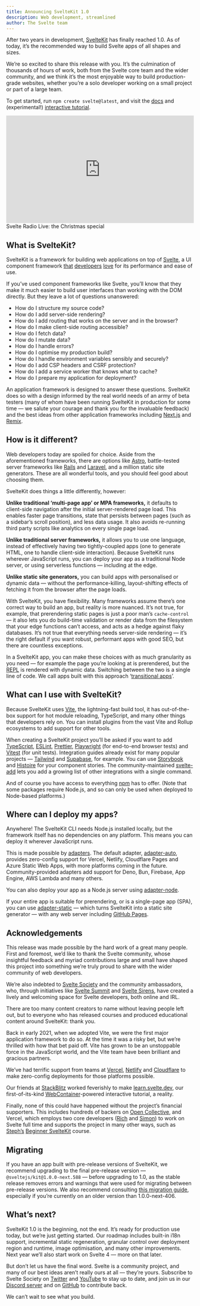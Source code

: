 ```yaml
---
title: Announcing SvelteKit 1.0
description: Web development, streamlined
author: The Svelte team
---
```


After two years in development, [SvelteKit](https://kit.svelte.dev) has finally reached 1.0. As of today, it’s the recommended way to build Svelte apps of all shapes and sizes.

We’re so excited to share this release with you. It’s the culmination of thousands of hours of work, both from the Svelte core team and the wider community, and we think it’s the most enjoyable way to build production-grade websites, whether you’re a solo developer working on a small project or part of a large team.

To get started, run `npm create svelte@latest`, and visit the [docs](https://kit.svelte.dev/docs) and (experimental!) [interactive tutorial](https://learn.svelte.dev).

<div class="max">
<figure style="max-width: 960px; margin: 0 auto">
<div style="height: 0; padding: 0 0 57.1% 0; position: relative; margin: 0 auto;">
	<iframe style="position: absolute; width: 100%; height: 100%; left: 0; top: 0; margin: 0;" src="https://www.youtube.com/embed/N4BRVkQVoMc" frameborder="0" allow="accelerometer; autoplay; encrypted-media; gyroscope; picture-in-picture" allowfullscreen></iframe>
</div>

<figcaption>Svelte Radio Live: the Christmas special</figcaption>
</figure>
</div>

## What is SvelteKit?

SvelteKit is a framework for building web applications on top of [Svelte](https://svelte.dev), a UI component framework [that](https://insights.stackoverflow.com/survey/2021#section-most-loved-dreaded-and-wanted-web-frameworks) [developers](https://2021.stateofjs.com/en-US/libraries/front-end-frameworks/) [love](https://twitter.com/Rich_Harris/status/1589675637195042817) for its performance and ease of use.

If you’ve used component frameworks like Svelte, you’ll know that they make it much easier to build user interfaces than working with the DOM directly. But they leave a lot of questions unanswered:

- How do I structure my source code?
- How do I add server-side rendering?
- How do I add routing that works on the server and in the browser?
- How do I make client-side routing accessible?
- How do I fetch data?
- How do I mutate data?
- How do I handle errors?
- How do I optimise my production build?
- How do I handle environment variables sensibly and securely?
- How do I add CSP headers and CSRF protection?
- How do I add a service worker that knows what to cache?
- How do I prepare my application for deployment?

An application framework is designed to answer these questions. SvelteKit does so with a design informed by the real world needs of an army of beta testers (many of whom have been running SvelteKit in production for some time — we salute your courage and thank you for the invaluable feedback) and the best ideas from other application frameworks including [Next.js](https://nextjs.org/) and [Remix](https://remix.run/).

## How is it different?

Web developers today are spoiled for choice. Aside from the aforementioned frameworks, there are options like [Astro](https://astro.build/), battle-tested server frameworks like [Rails](https://rubyonrails.org/) and [Laravel](https://laravel.com/), and a million static site generators. These are all wonderful tools, and you should feel good about choosing them.

SvelteKit does things a little differently, however:

**Unlike traditional ‘multi-page app’ or MPA frameworks,** it defaults to client-side navigation after the initial server-rendered page load. This enables faster page transitions, state that persists between pages (such as a sidebar’s scroll position), and less data usage. It also avoids re-running third party scripts like analytics on every single page load.

**Unlike traditional server frameworks,** it allows you to use one language, instead of effectively having two tightly-coupled apps (one to generate HTML, one to handle client-side interaction). Because SvelteKit runs wherever JavaScript runs, you can deploy your app as a traditional Node server, or using serverless functions — including at the edge.

**Unlike static site generators,** you can build apps with personalised or dynamic data — without the performance-killing, layout-shifting effects of fetching it from the browser after the page loads.

With SvelteKit, you have flexibility. Many frameworks assume there’s one correct way to build an app, but reality is more nuanced. It’s not true, for example, that prerendering static pages is just a poor man’s `cache-control` — it also lets you do build-time validation or render data from the filesystem that your edge functions can’t access, and acts as a hedge against flaky databases. It’s not true that everything needs server-side rendering — it’s the right default if you want robust, performant apps with good SEO, but there are countless exceptions.

In a SvelteKit app, you can make these choices with as much granularity as you need — for example the page you’re looking at is prerendered, but the [REPL](/repl) is rendered with dynamic data. Switching between the two is a single line of code. We call apps built with this approach ‘[transitional apps](https://www.youtube.com/watch?v=860d8usGC0o)’.

## What can I use with SvelteKit?

Because SvelteKit uses [Vite](https://vitejs.dev/), the lightning-fast build tool, it has out-of-the-box support for hot module reloading, TypeScript, and many other things that developers rely on. You can install plugins from the vast Vite and Rollup ecosystems to add support for other tools.

When creating a SvelteKit project you’ll be asked if you want to add [TypeScript](https://www.typescriptlang.org/), [ESLint](https://eslint.org/), [Prettier](https://prettier.io/), [Playwright](https://playwright.dev/) (for end-to-end browser tests) and [Vitest](https://vitest.dev/) (for unit tests). Integration guides already exist for many popular projects — [Tailwind](https://tailwindcss.com/docs/guides/sveltekit) and [Supabase](https://supabase.com/docs/guides/getting-started/tutorials/with-sveltekit), for example. You can use [Storybook](https://github.com/storybookjs/storybook/blob/next/code/frameworks/sveltekit/README.md) and [Histoire](https://histoire.dev/guide/svelte3/getting-started.html) for your component stories. The community-maintained [svelte-add](https://github.com/svelte-add/svelte-add) lets you add a growing list of other integrations with a single command.

And of course you have access to everything [npm](https://npmjs.com/) has to offer. (Note that some packages require Node.js, and so can only be used when deployed to Node-based platforms.)

## Where can I deploy my apps?

Anywhere! The SvelteKit CLI needs Node.js installed locally, but the framework itself has no dependencies on any platform. This means you can deploy it wherever JavaScript runs.

This is made possible by [adapters](https://kit.svelte.dev/docs/adapters). The default adapter, [adapter-auto](https://github.com/sveltejs/kit/tree/master/packages/adapter-auto), provides zero-config support for Vercel, Netlify, Cloudflare Pages and Azure Static Web Apps, with more platforms coming in the future. Community-provided adapters add support for Deno, Bun, Firebase, App Engine, AWS Lambda and many others.

You can also deploy your app as a Node.js server using [adapter-node](https://github.com/sveltejs/kit/tree/master/packages/adapter-node).

If your entire app is suitable for prerendering, or is a single-page app (SPA), you can use [adapter-static](https://github.com/sveltejs/kit/tree/master/packages/adapter-static) — which turns SvelteKit into a static site generator — with any web server including [GitHub Pages](https://pages.github.com/).

## Acknowledgements

This release was made possible by the hard work of a great many people. First and foremost, we’d like to thank the Svelte community, whose insightful feedback and myriad contributions large and small have shaped this project into something we’re truly proud to share with the wider community of web developers.

We’re also indebted to [Svelte Society](https://sveltesociety.dev/) and the community ambassadors, who, through initiatives like [Svelte Summit](https://www.sveltesummit.com/) and [Svelte Sirens](https://sveltesirens.dev/), have created a lively and welcoming space for Svelte developers, both online and IRL.

There are too many content creators to name without leaving people left out, but to everyone who has released courses and produced educational content around SvelteKit: thank you.

Back in early 2021, when we adopted Vite, we were the first major application framework to do so. At the time it was a risky bet, but we’re thrilled with how that bet paid off. Vite has grown to be an unstoppable force in the JavaScript world, and the Vite team have been brilliant and gracious partners.

We’ve had terrific support from teams at [Vercel](https://vercel.com), [Netlify](https://netlify.app/) and [Cloudflare](https://www.cloudflare.com/) to make zero-config deployments for those platforms possible.

Our friends at [StackBlitz](https://stackblitz.com/) worked feverishly to make [learn.svelte.dev](https://learn.svelte.dev), our first-of-its-kind [WebContainer](https://blog.stackblitz.com/posts/introducing-webcontainers/)-powered interactive tutorial, a reality.

Finally, none of this could have happened without the project’s financial supporters. This includes hundreds of backers on [Open Collective](https://opencollective.com/svelte), and Vercel, which employs two core developers ([Rich](https://twitter.com/Rich_Harris/) and [Simon](https://twitter.com/dummdidumm_/)) to work on Svelte full time and supports the project in many other ways, such as [Steph’s](https://twitter.com/steph_dietz_) [Beginner SvelteKit](https://vercel.com/docs/beginner-sveltekit) course.

## Migrating

If you have an app built with pre-release versions of SvelteKit, we recommend upgrading to the final pre-release version — `@sveltejs/kit@1.0.0-next.588` — before upgrading to 1.0, as the stable release removes errors and warnings that were used for migrating between pre-release versions. We also recommend consulting [this migration guide](https://github.com/sveltejs/kit/discussions/5774), especially if you’re currently on an older version than 1.0.0-next-406.

## What’s next?

SvelteKit 1.0 is the beginning, not the end. It’s ready for production use today, but we’re just getting started. Our roadmap includes built-in i18n support, incremental static regeneration, granular control over deployment region and runtime, image optimisation, and many other improvements. Next year we’ll also start work on Svelte 4 — more on that later.

But don’t let us have the final word. Svelte is a community project, and many of our best ideas aren’t really ours at all — they’re yours. Subscribe to Svelte Society on [Twitter](https://twitter.com/SvelteSociety) and [YouTube](https://youtube.com/sveltesociety) to stay up to date, and join us in our [Discord server](https://svelte.dev/chat) and on [GitHub](https://github.com/sveltejs) to contribute back.

We can’t wait to see what you build.
